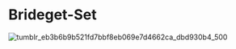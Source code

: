 # Brideget-Set

![tumblr_eb3b6b9b521fd7bbf8eb069e7d4662ca_dbd930b4_500](https://user-images.githubusercontent.com/112893716/193412116-4039be5e-16a3-4ef6-8055-883f085b2602.gif)

